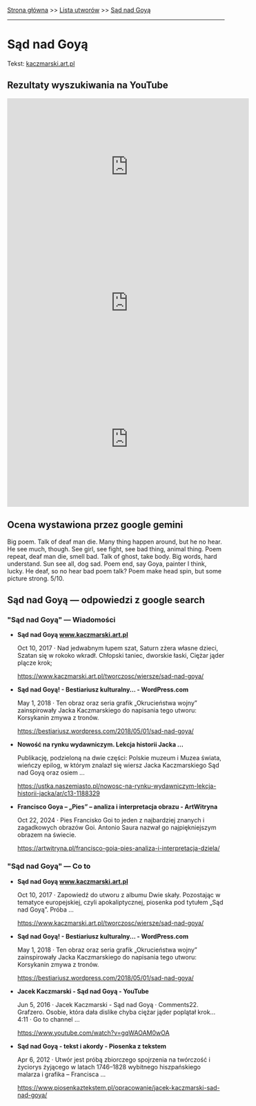 [Strona główna](../index.md) >> [Lista utworów](../list.md) >> [Sąd nad Goyą](583.md)

---

# Sąd nad Goyą

Tekst: [kaczmarski.art.pl](https://www.kaczmarski.art.pl/tworczosc/wiersze/sad-nad-goya/)

## Rezultaty wyszukiwania na YouTube

<iframe width="560" height="315" src="https://www.youtube.com/embed/gqWAOAM0wOA?si=IdontcarewhotheIRSsendsImnotpayingtaxes" title="YouTube video player" frameborder="0" allow="accelerometer; autoplay; clipboard-write; encrypted-media; gyroscope; picture-in-picture; web-share" referrerpolicy="strict-origin-when-cross-origin" allowfullscreen></iframe>

<iframe width="560" height="315" src="https://www.youtube.com/embed/SDfEbp8iFgs?si=IdontcarewhotheIRSsendsImnotpayingtaxes" title="YouTube video player" frameborder="0" allow="accelerometer; autoplay; clipboard-write; encrypted-media; gyroscope; picture-in-picture; web-share" referrerpolicy="strict-origin-when-cross-origin" allowfullscreen></iframe>

<iframe width="560" height="315" src="https://www.youtube.com/embed/T0d4qeOLano?si=IdontcarewhotheIRSsendsImnotpayingtaxes" title="YouTube video player" frameborder="0" allow="accelerometer; autoplay; clipboard-write; encrypted-media; gyroscope; picture-in-picture; web-share" referrerpolicy="strict-origin-when-cross-origin" allowfullscreen></iframe>

## Ocena wystawiona przez google gemini

Big poem. Talk of deaf man die. Many thing happen around, but he no hear. He see much, though. See girl, see fight, see bad thing, animal thing. Poem repeat, deaf man die, smell bad. Talk of ghost, take body. Big words, hard understand. Sun see all, dog sad. Poem end, say Goya, painter I think, lucky. He deaf, so no hear bad poem talk? Poem make head spin, but some picture strong. 5/10.


## Sąd nad Goyą — odpowiedzi z google search

### "Sąd nad Goyą" — Wiadomości

- **Sąd nad Goyą www.kaczmarski.art.pl**

    Oct 10, 2017  ·  Nad jedwabnym łupem szat, Saturn zżera własne dzieci, Szatan się w rokoko wkradł. Chłopski taniec, dworskie łaski, Ciężar jąder plącze krok; 

   <https://www.kaczmarski.art.pl/tworczosc/wiersze/sad-nad-goya/>
- **Sąd nad Goyą! - Bestiariusz kulturalny... - WordPress.com**

    May 1, 2018  ·  Ten obraz oraz seria grafik „Okrucieństwa wojny” zainspirowały Jacka Kaczmarskiego do napisania tego utworu: Korsykanin zmywa z tronów. 

   <https://bestiariusz.wordpress.com/2018/05/01/sad-nad-goya/>
- **Nowość na rynku wydawniczym. Lekcja historii Jacka ...**

    Publikację, podzieloną na dwie części: Polskie muzeum i Muzea świata, wieńczy epilog, w którym znalazł się wiersz Jacka Kaczmarskiego Sąd nad Goyą oraz osiem ... 

   <https://ustka.naszemiasto.pl/nowosc-na-rynku-wydawniczym-lekcja-historii-jacka/ar/c13-1188329>
- **Francisco Goya – „Pies” – analiza i interpretacja obrazu - ArtWitryna**

    Oct 22, 2024  ·  Pies Francisko Goi to jeden z najbardziej znanych i zagadkowych obrazów Goi. Antonio Saura nazwał go najpiękniejszym obrazem na świecie. 

   <https://artwitryna.pl/francisco-goia-pies-analiza-i-interpretacja-dziela/>

### "Sąd nad Goyą" — Co to

- **Sąd nad Goyą www.kaczmarski.art.pl**

    Oct 10, 2017  ·  Zapowiedź do utworu z albumu Dwie skały. Pozostając w tematyce europejskiej, czyli apokaliptycznej, piosenka pod tytułem „Sąd nad Goyą”. Próba ... 

   <https://www.kaczmarski.art.pl/tworczosc/wiersze/sad-nad-goya/>
- **Sąd nad Goyą! - Bestiariusz kulturalny... - WordPress.com**

    May 1, 2018  ·  Ten obraz oraz seria grafik „Okrucieństwa wojny” zainspirowały Jacka Kaczmarskiego do napisania tego utworu: Korsykanin zmywa z tronów. 

   <https://bestiariusz.wordpress.com/2018/05/01/sad-nad-goya/>
- **Jacek Kaczmarski - Sąd nad Goyą - YouTube**

    Jun 5, 2016  ·  Jacek Kaczmarski - Sąd nad Goyą · Comments22. Grafzero. Osobie, która dała dislike chyba ciężar jąder poplątał krok... 4:11 · Go to channel ... 

   <https://www.youtube.com/watch?v=gqWAOAM0wOA>
- **Sąd nad Goyą - tekst i akordy - Piosenka z tekstem**

    Apr 6, 2012  ·  Utwór jest próbą zbiorczego spojrzenia na twórczość i życiorys żyjącego w latach 1746–1828 wybitnego hiszpańskiego malarza i grafika – Francisca ... 

   <https://www.piosenkaztekstem.pl/opracowanie/jacek-kaczmarski-sad-nad-goya/>

